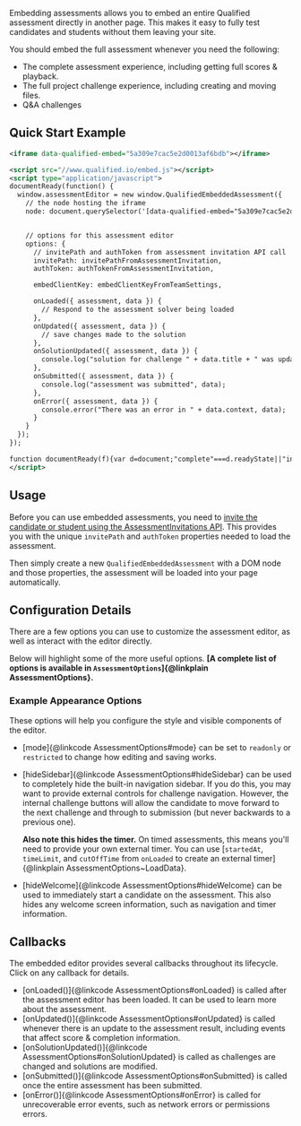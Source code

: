 Embedding assessments allows you to embed an entire Qualified assessment directly in another page. This makes it easy to fully test candidates and students without them leaving your site.

You should embed the full assessment whenever you need the following:

- The complete assessment experience, including getting full scores & playback.
- The full project challenge experience, including creating and moving files.
- Q&A challenges

## Quick Start Example

```xml
<iframe data-qualified-embed="5a309e7cac5e2d0013af6bdb"></iframe>

<script src="//www.qualified.io/embed.js"></script>
<script type="application/javascript">
documentReady(function() {
  window.assessmentEditor = new window.QualifiedEmbeddedAssessment({
    // the node hosting the iframe
    node: document.querySelector('[data-qualified-embed="5a309e7cac5e2d0013af6bdb"]'),


    // options for this assessment editor
    options: {
      // invitePath and authToken from assessment invitation API call
      invitePath: invitePathFromAssessmentInvitation,
      authToken: authTokenFromAssessmentInvitation,

      embedClientKey: embedClientKeyFromTeamSettings,

      onLoaded({ assessment, data }) {
        // Respond to the assessment solver being loaded
      },
      onUpdated({ assessment, data }) {
        // save changes made to the solution
      },
      onSolutionUpdated({ assessment, data }) {
        console.log("solution for challenge " + data.title + " was updated");
      },
      onSubmitted({ assessment, data }) {
        console.log("assessment was submitted", data);
      },
      onError({ assessment, data }) {
        console.error("There was an error in " + data.context, data);
      }
    }
  });
});

function documentReady(f){var d=document;"complete"===d.readyState||"interactive"===d.readyState?window.setTimeout(f,1):d.addEventListener("DOMContentLoaded",f)}
</script>
```

## Usage

Before you can use embedded assessments, you need to [invite the candidate or student using the AssessmentInvitations API](https://docs.qualified.io/integrations/custom-integrations/api/#assessment-invitations). This provides you with the unique `invitePath` and `authToken` properties needed to load the assessment.

Then simply create a new `QualifiedEmbeddedAssessment` with a DOM node and those properties, the assessment will be loaded into your page automatically.

## Configuration Details

There are a few options you can use to customize the assessment editor, as well as interact with the editor directly.

Below will highlight some of the more useful options. **[A complete list of options is available in `AssessmentOptions`]{@linkplain AssessmentOptions}.**

### Example Appearance Options

These options will help you configure the style and visible components of the editor.

- [mode]{@linkcode AssessmentOptions#mode} can be set to `readonly` or `restricted` to change how editing and saving works.

- [hideSidebar]{@linkcode AssessmentOptions#hideSidebar} can be used to completely hide the built-in navigation sidebar. If you do this, you may want to provide external controls for challenge navigation. However, the internal challenge buttons will allow the candidate to move forward to the next challenge and through to submission (but never backwards to a previous one).

  **Also note this hides the timer.** On timed assessments, this means you'll need to provide your own external timer. You can use [`startedAt`, `timeLimit`, and `cutOffTime` from `onLoaded` to create an external timer]{@linkplain AssessmentOptions~LoadData}.

- [hideWelcome]{@linkcode AssessmentOptions#hideWelcome} can be used to immediately start a candidate on the assessment. This also hides any welcome screen information, such as navigation and timer information.

## Callbacks

The embedded editor provides several callbacks throughout its lifecycle. Click on any callback for details.

- [onLoaded()]{@linkcode AssessmentOptions#onLoaded} is called after the assessment editor has been loaded. It can be used to learn more about the assessment.
- [onUpdated()]{@linkcode AssessmentOptions#onUpdated} is called whenever there is an update to the assessment result, including events that affect score & completion information.
- [onSolutionUpdated()]{@linkcode AssessmentOptions#onSolutionUpdated} is called as challenges are changed and solutions are modified.
- [onSubmitted()]{@linkcode AssessmentOptions#onSubmitted} is called once the entire assessment has been submitted.
- [onError()]{@linkcode AssessmentOptions#onError} is called for unrecoverable error events, such as network errors or permissions errors.
